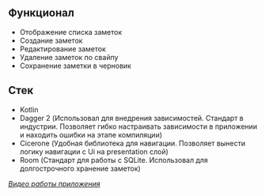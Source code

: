 ## Функционал
- Отображение списка заметок
- Создание заметок
- Редактирование заметок
- Удаление заметок по свайпу
- Сохранение заметки в черновик

## Стек
- Kotlin
- Dagger 2 (Использовал для внедрения зависимостей. Стандарт в индустрии. Позволяет гибко настраивать зависимости в приложении и находить ошибки на этапе компиляции)
- Cicerone (Удобная библиотека для навигации. Позволяет вынести логику навигации с Ui на presentation слой)
- Room (Стандарт для работы с SQLite. Использовал для долгострочного хранение заметок)

[*Видео работы приложения*](https://drive.google.com/file/d/1oZWF-NJ5gspBmJXEnObZrjUquwYPg_xV/view?usp=sharing)
